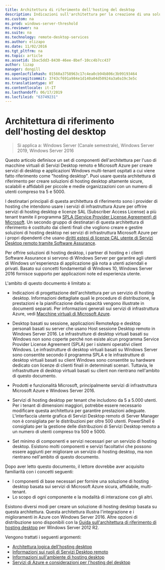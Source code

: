 ```yaml
---
title: Architettura di riferimento dell'hosting del desktop
description: Indicazioni sull'architettura per la creazione di una soluzione di hosting desktop con Servizi Desktop remoto e Azure.
ms.custom: na
ms.prod: windows-server-threshold
ms.reviewer: na
ms.suite: na
ms.technology: remote-desktop-services
ms.author: elizapo
ms.date: 11/02/2016
ms.tgt_pltfrm: na
ms.topic: article
ms.assetid: 1bac5dd3-8430-46ee-8bef-10cc4b7cc437
author: lizap
manager: dongill
ms.openlocfilehash: 01560a3758963c17c4ea0cb94b806c3b99193464
ms.sourcegitcommit: 3743cf691a984e1d140a04d50924a3a0a19c3e5c
ms.translationtype: HT
ms.contentlocale: it-IT
ms.lasthandoff: 06/17/2019
ms.locfileid: "63749231"
---
```

# <a name="desktop-hosting-reference-architecture"></a>Architettura di riferimento dell'hosting del desktop

>Si applica a: Windows Server (Canale semestrale), Windows Server 2019, Windows Server 2016

Questo articolo definisce un set di componenti dell'architettura per l'uso di macchine virtuali di Servizi Desktop remoto e Microsoft Azure per creare servizi di desktop e applicazioni Windows multi-tenant ospitati a cui viene fatto riferimento come "hosting desktop". Puoi usare questa architettura di riferimento per creare soluzioni di hosting desktop altamente sicure, scalabili e affidabili per piccole e medie organizzazioni con un numero di utenti compreso tra 5 e 5000.    
  
I destinatari principali di questa architettura di riferimento sono i provider di hosting che intendono usare i servizi di infrastruttura Azure per offrire servizi di hosting desktop e licenze SAL (Subscriber Access License) a più tenant tramite il programma [SPLA (Service Provider License Agreement) di Microsoft](https://www.microsoft.com/hosting/en/us/licensing/splabenefits.aspx). Un secondo gruppo di destinatari di questa architettura di riferimento è costituito dai clienti finali che vogliono creare e gestire soluzioni di hosting desktop nei servizi di infrastruttura Microsoft Azure per i propri dipendenti che usano [diritti estesi di licenze CAL utente di Servizi Desktop remoto tramite Software Assurance](https://download.microsoft.com/download/6/B/A/6BA3215A-C8B5-4AD1-AA8E-6C93606A4CFB/Windows_Server_2012_R2_Remote_Desktop_Services_Licensing_Datasheet.pdf).   
  
Per offrire soluzioni di hosting desktop, i partner di hosting e i clienti Software Assurance si servono di Windows Server per garantire agli utenti di Windows un'esperienza di applicazione già nota a utenti aziendali e privati. Basato sui concetti fondamentali di Windows 10, Windows Server 2016 fornisce supporto per applicazioni note ed esperienza utente.    
  
L'ambito di questo documento è limitato a:   
  
* Indicazioni di progettazione dell'architettura per un servizio di hosting desktop. Informazioni dettagliate quali le procedure di distribuzione, le prestazioni e la pianificazione della capacità vengono illustrate in documenti separati. Per informazioni generali sui servizi di infrastruttura Azure, vedi [Macchine virtuali di Microsoft Azure](https://azure.microsoft.com/documentation/services/virtual-machines/).   
  
* Desktop basati su sessione, applicazioni RemoteApp e desktop personali basati su server che usano Host sessione Desktop remoto in Windows Server 2016. Le infrastrutture di desktop virtuali basati su Windows non sono coperte perché non esiste alcun programma Service Provider License Agreement (SPLA) per i sistemi operativi client Windows. Le infrastrutture di desktop virtuali basati su Windows Server sono consentite secondo il programma SPLA e le infrastrutture di desktop virtuali basati su client Windows sono consentite su hardware dedicato con licenze di clienti finali in determinati scenari. Tuttavia, le infrastrutture di desktop virtuali basati su client non rientrano nell'ambito di questo documento.   
  
* Prodotti e funzionalità Microsoft, principalmente servizi di infrastruttura Microsoft Azure e Windows Server 2016.   
  
* Servizi di hosting desktop per tenant che includono da 5 a 5.000 utenti.   Per i tenant di dimensioni maggiori, potrebbe essere necessario modificare questa architettura per garantire prestazioni adeguate. L'interfaccia utente grafica di Servizi Desktop remoto di Server Manager non è consigliata per le distribuzioni per oltre 500 utenti. PowerShell è consigliato per la gestione delle distribuzioni di Servizi Desktop remoto a un numero di utenti compreso tra 500 e 5000.   
  
* Set minimo di componenti e servizi necessari per un servizio di hosting desktop. Esistono molti componenti e servizi facoltativi che possono essere aggiunti per migliorare un servizio di hosting desktop, ma non rientrano nell'ambito di questo documento.    
  
Dopo aver letto questo documento, il lettore dovrebbe aver acquisito familiarità con i concetti seguenti:   
- I componenti di base necessari per fornire una soluzione di hosting desktop basata sui servizi di Microsoft Azure sicura, affidabile, multi-tenant.  
- Lo scopo di ogni componente e la modalità di interazione con gli altri.  
  
Esistono diversi modi per creare un soluzione di hosting desktop basata su questa architettura. Questa architettura illustra l'integrazione e i miglioramenti in Azure con Windows Server 2016. Altre opzioni di distribuzione sono disponibili con la [Guida sull'architettura di riferimento di hosting desktop](https://go.microsoft.com/fwlink/p/?LinkId=517389) per Windows Server 2012 R2.    
  
Vengono trattati i seguenti argomenti:  
- [Architettura logica dell'hosting desktop](Desktop-hosting-logical-architecture.md)  
- [Informazioni sui ruoli di Servizi Desktop remoto](Understanding-RDS-roles.md)
- [Informazioni sull'ambiente di hosting desktop](Understanding-the-desktop-hosting-environment.md)  
- [Servizi di Azure e considerazioni per l'hosting del desktop](Azure-services-and-considerations-for-desktop-hosting.md)
  
 


